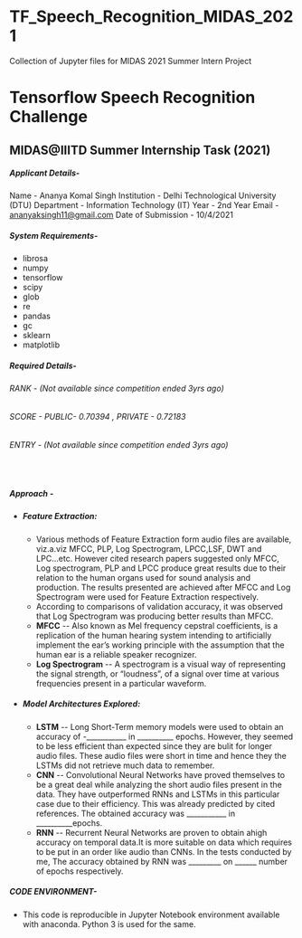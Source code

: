# TF_Speech_Recognition_MIDAS_2021
Collection of Jupyter files for MIDAS 2021 Summer Intern Project
# Tensorflow Speech Recognition Challenge
## MIDAS@IIITD Summer Internship Task (2021)


##### Applicant Details-
Name - Ananya Komal Singh 
Institution - Delhi Technological University (DTU)
Department - Information Technology (IT)
Year - 2nd Year
Email - ananyaksingh11@gmail.com
Date of Submission - 10/4/2021
##### System Requirements-
- librosa 
- numpy
- tensorflow
- scipy
- glob
- re
- pandas 
- gc
- sklearn
- matplotlib

##### Required Details-
###### *RANK* - (Not available since competition ended 3yrs ago)
###### *SCORE* - PUBLIC- 0.70394 , PRIVATE - 0.72183
###### *ENTRY* - (Not available since competition ended 3yrs ago)

&nbsp;

##### Approach -
- ##### *Feature Extraction*:
    -  Various methods of Feature Extraction form audio files are available, viz.a.viz MFCC, PLP, Log Spectrogram, LPCC,LSF, DWT and LPC...etc. However cited research papers suggested only MFCC, Log spectrogram, PLP and LPCC produce great results due to their relation to the human organs used for sound analysis and production. The results presented are achieved after MFCC and Log Spectrogram were used for Feature Extraction respectively. 
    -  According to comparisons of validation accuracy, it was observed that Log Spectrogram was producing better results than MFCC.
    -  **MFCC** -- Also known as Mel frequency cepstral coefficients, is a replication of the human hearing system intending to artificially implement the ear’s working principle with the assumption that the human ear is a reliable speaker recognizer.
    -  **Log Spectrogram** -- A spectrogram is a visual way of representing the signal strength, or “loudness”, of a signal over time at various frequencies present in a particular waveform.
- ##### *Model Architectures Explored*:
   -  **LSTM** -- Long Short-Term memory models were used to obtain an accuracy of -___________ in __________ epochs. However, they seemed to be less efficient than expected since they are bulit for longer audio files. These audio files were short in time and hence they the LSTMs did not retrieve much data to remember.
   -  **CNN** -- Convolutional Neural Networks have proved themselves to be a great deal while analyzing the short audio files present in the data. They have outperformed RNNs and LSTMs in this particular case due to their efficiency. This was already predicted by cited references. The obtained accuracy was ___________ in __________epochs.
   -  **RNN** -- Recurrent Neural Networks are proven to obtain ahigh accuracy on temporal data.It is more suitable on data which requires to be put in an order like audio than CNNs. In the tests conducted by me, The accuracy obtained by RNN was _________ on ______ number of epochs respectively.
   
##### CODE ENVIRONMENT-
- This code is reproducible in Jupyter Notebook environment available with anaconda. Python 3 is used for the same.




